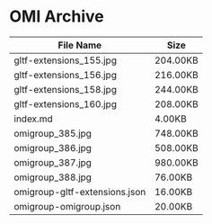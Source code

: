 # OMI Archive
| File Name | Size |
| --- | --- |
| gltf-extensions_155.jpg | 204.00KB |
| gltf-extensions_156.jpg | 216.00KB |
| gltf-extensions_158.jpg | 244.00KB |
| gltf-extensions_160.jpg | 208.00KB |
| index.md | 4.00KB |
| omigroup_385.jpg | 748.00KB |
| omigroup_386.jpg | 508.00KB |
| omigroup_387.jpg | 980.00KB |
| omigroup_388.jpg | 76.00KB |
| omigroup-gltf-extensions.json | 16.00KB |
| omigroup-omigroup.json | 20.00KB |
